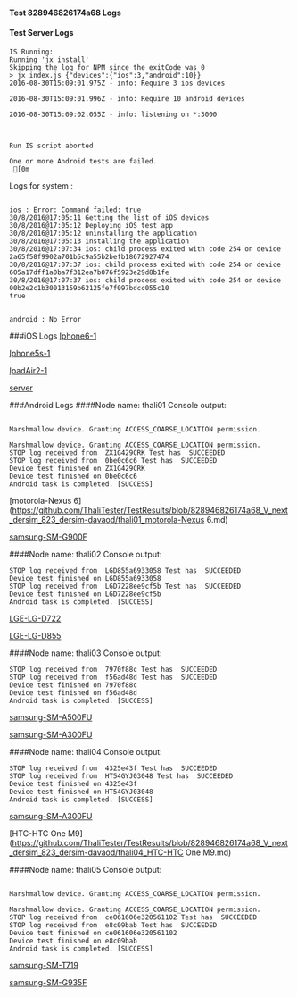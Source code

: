 #### Test 828946826174a68 Logs

#### Test Server Logs
```
IS Running:
Running 'jx install'
Skipping the log for NPM since the exitCode was 0
> jx index.js {"devices":{"ios":3,"android":10}}
2016-08-30T15:09:01.975Z - info: Require 3 ios devices

2016-08-30T15:09:01.996Z - info: Require 10 android devices

2016-08-30T15:09:02.055Z - info: listening on *:3000


 
Run IS script aborted
 
One or more Android tests are failed.
 [0m

```


Logs for system : 
```

ios : Error: Command failed: true
30/8/2016@17:05:11 Getting the list of iOS devices 
30/8/2016@17:05:12 Deploying iOS test app 
30/8/2016@17:05:12 uninstalling the application 
30/8/2016@17:05:13 installing the application 
30/8/2016@17:07:34 ios: child process exited with code 254 on device 2a65f58f9902a701b5c9a55b2befb18672927474 
30/8/2016@17:07:37 ios: child process exited with code 254 on device 605a17dff1a0ba7f312ea7b076f5923e29d8b1fe 
30/8/2016@17:07:37 ios: child process exited with code 254 on device 00b2e2c1b30013159b62125fe7f097bdcc055c10 
true


android : No Error
```
###iOS Logs
[Iphone6-1](https://github.com/ThaliTester/TestResults/blob/828946826174a68_V_next_dersim_823_dersim-davaod/iOS_Iphone6-1.md)

[Iphone5s-1](https://github.com/ThaliTester/TestResults/blob/828946826174a68_V_next_dersim_823_dersim-davaod/iOS_Iphone5s-1.md)

[IpadAir2-1](https://github.com/ThaliTester/TestResults/blob/828946826174a68_V_next_dersim_823_dersim-davaod/iOS_IpadAir2-1.md)

[server](https://github.com/ThaliTester/TestResults/blob/828946826174a68_V_next_dersim_823_dersim-davaod/iOS_server.md)




###Android Logs
####Node name: thali01
Console output:
```

Marshmallow device. Granting ACCESS_COARSE_LOCATION permission.

Marshmallow device. Granting ACCESS_COARSE_LOCATION permission.
STOP log received from  ZX1G429CRK Test has  SUCCEEDED
STOP log received from  0be0c6c6 Test has  SUCCEEDED
Device test finished on ZX1G429CRK 
Device test finished on 0be0c6c6 
Android task is completed. [SUCCESS]
```
[motorola-Nexus 6](https://github.com/ThaliTester/TestResults/blob/828946826174a68_V_next_dersim_823_dersim-davaod/thali01_motorola-Nexus 6.md)

[samsung-SM-G900F](https://github.com/ThaliTester/TestResults/blob/828946826174a68_V_next_dersim_823_dersim-davaod/thali01_samsung-SM-G900F.md)

####Node name: thali02
Console output:
```
STOP log received from  LGD855a6933058 Test has  SUCCEEDED
Device test finished on LGD855a6933058 
STOP log received from  LGD7228ee9cf5b Test has  SUCCEEDED
Device test finished on LGD7228ee9cf5b 
Android task is completed. [SUCCESS]
```
[LGE-LG-D722](https://github.com/ThaliTester/TestResults/blob/828946826174a68_V_next_dersim_823_dersim-davaod/thali02_LGE-LG-D722.md)

[LGE-LG-D855](https://github.com/ThaliTester/TestResults/blob/828946826174a68_V_next_dersim_823_dersim-davaod/thali02_LGE-LG-D855.md)

####Node name: thali03
Console output:
```
STOP log received from  7970f88c Test has  SUCCEEDED
STOP log received from  f56ad48d Test has  SUCCEEDED
Device test finished on 7970f88c 
Device test finished on f56ad48d 
Android task is completed. [SUCCESS]
```
[samsung-SM-A500FU](https://github.com/ThaliTester/TestResults/blob/828946826174a68_V_next_dersim_823_dersim-davaod/thali03_samsung-SM-A500FU.md)

[samsung-SM-A300FU](https://github.com/ThaliTester/TestResults/blob/828946826174a68_V_next_dersim_823_dersim-davaod/thali03_samsung-SM-A300FU.md)

####Node name: thali04
Console output:
```
STOP log received from  4325e43f Test has  SUCCEEDED
STOP log received from  HT54GYJ03048 Test has  SUCCEEDED
Device test finished on 4325e43f 
Device test finished on HT54GYJ03048 
Android task is completed. [SUCCESS]
```
[samsung-SM-A300FU](https://github.com/ThaliTester/TestResults/blob/828946826174a68_V_next_dersim_823_dersim-davaod/thali04_samsung-SM-A300FU.md)

[HTC-HTC One M9](https://github.com/ThaliTester/TestResults/blob/828946826174a68_V_next_dersim_823_dersim-davaod/thali04_HTC-HTC One M9.md)

####Node name: thali05
Console output:
```

Marshmallow device. Granting ACCESS_COARSE_LOCATION permission.

Marshmallow device. Granting ACCESS_COARSE_LOCATION permission.
STOP log received from  ce061606e320561102 Test has  SUCCEEDED
STOP log received from  e8c09bab Test has  SUCCEEDED
Device test finished on ce061606e320561102 
Device test finished on e8c09bab 
Android task is completed. [SUCCESS]
```
[samsung-SM-T719](https://github.com/ThaliTester/TestResults/blob/828946826174a68_V_next_dersim_823_dersim-davaod/thali05_samsung-SM-T719.md)

[samsung-SM-G935F](https://github.com/ThaliTester/TestResults/blob/828946826174a68_V_next_dersim_823_dersim-davaod/thali05_samsung-SM-G935F.md)


